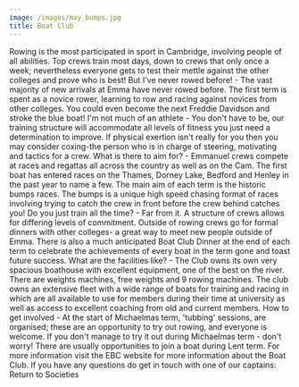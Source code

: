 ```yaml
---
image: /images/may_bumps.jpg
title: Boat Club
---
```


Rowing is the most participated in sport in Cambridge, involving people of all abilities. Top crews train most days, down to crews that only once a week; nevertheless everyone gets to test their mettle against the other colleges and prove who is best!
But I've never rowed before! - The vast majority of new arrivals at Emma have never rowed before. The first term is spent as a novice rower, learning to row and racing against novices from other colleges. You could even become the next Freddie Davidson and stroke the blue boat!
I'm not much of an athlete - You don't have to be, our training structure will accommodate all levels of fitness you just need a determination to improve. If physical exertion isn't really for you then you may consider coxing-the person who is in charge of steering, motivating and tactics for a crew.
What is there to aim for? - Emmanuel crews compete at races and regattas all across the country as well as on the Cam. The first boat has entered races on the Thames, Dorney Lake, Bedford and Henley in the past year to name a few. The main aim of each term is the historic bumps races. The bumps is a unique high speed chasing format of races involving trying to catch the crew in front before the crew behind catches you!
Do you just train all the time? - Far from it. A structure of crews allows for differing levels of commitment. Outside of rowing crews go for formal dinners with other colleges- a great way to meet new people outside of Emma. There is also a much anticipated Boat Club Dinner at the end of each term to celebrate the achievements of every boat in the term gone and toast future success.
What are the facilities like? - The Club owns its own very spacious boathouse with excellent equipment, one of the best on the river. There are weights machines, free weights and 9 rowing machines. The club owns an extensive fleet with a wide range of boats for training and racing in which are all available to use for members during their time at university as well as access to excellent coaching from old and current members.
How to get involved - At the start of Michaelmas term, 'tubbing' sessions, are organised; these are an opportunity to try out rowing, and everyone is welcome. If you don't manage to try it out during Michaelmas term - don't worry! There are usually opportunities to join a boat during Lent term.
For more information visit the EBC website for more information about the Boat Club.
If you have any questions do get in touch with one of our captains:
Return to Societies